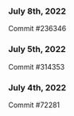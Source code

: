 ### July 8th, 2022

Commit #236346

### July 5th, 2022

Commit #314353


### July 4th, 2022

Commit #72281
